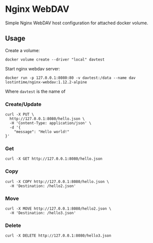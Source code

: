 Nginx WebDAV
============

Simple Nginx WebDAV host configuration for attached docker volume.

## Usage

Create a volume:

```
docker volume create --driver "local" davtest
```

Start nginx webdav server:

```
docker run -p 127.0.0.1:8080:80 -v davtest:/data --name dav lostintime/nginx-webdav:1.12.2-alpine
```

Where `davtest` is the name of 

### Create/Update

```
curl -X PUT \
  http://127.0.0.1:8080/hello.json \
  -H 'Content-Type: application/json' \
  -d '{
	"message": "Hello world!"
}'
```

### Get

```
curl -X GET http://127.0.0.1:8080/hello.json
```

### Copy

```
curl -X COPY http://127.0.0.1:8080/hello.json \
  -H 'Destination: /hello2.json'
```

### Move

```
curl -X MOVE http://127.0.0.1:8080/hello2.json \
  -H 'Destination: /hello3.json'
```

### Delete

```
curl -X DELETE http://127.0.0.1:8080/hello3.json
```

